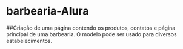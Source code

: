 # barbearia-Alura
##Criação de uma página contendo os produtos, contatos e página principal de uma barbearia. O modelo pode ser usado para diversos estabelecimentos. 
